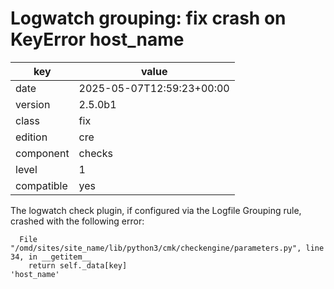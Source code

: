 [//]: # (werk v2)
# Logwatch grouping: fix crash on KeyError host_name

key        | value
---------- | ---
date       | 2025-05-07T12:59:23+00:00
version    | 2.5.0b1
class      | fix
edition    | cre
component  | checks
level      | 1
compatible | yes


The logwatch check plugin, if configured via the Logfile Grouping rule, crashed with the following error:

```
  File "/omd/sites/site_name/lib/python3/cmk/checkengine/parameters.py", line 34, in __getitem__
    return self._data[key]
'host_name'
```
